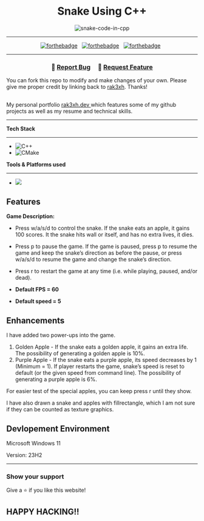 <h1 align="center">Snake Using C++</h1>
<div align="center">
<img src="https://i.ibb.co/9pfpmDY/snake-code-in-cpp.png" alt="snake-code-in-cpp" border="0">
</div>

---

<div align="center">

[![forthebadge](https://forthebadge.com/images/badges/built-with-love.svg)](https://forthebadge.com) &nbsp;
[![forthebadge](https://forthebadge.com/images/badges/made-with-c-plus-plus.svg)](https://forthebadge.com) &nbsp;
[![forthebadge](https://forthebadge.com/images/badges/open-source.svg)](https://forthebadge.com) &nbsp;

</div>

---

<h3 align="center">
    🔹
    <a href="https://github.com/rak3xh/Snake-Using-CPP/issues">Report Bug</a> &nbsp; &nbsp;
    🔹
    <a href="https://github.com/rak3xh/Snake-Using-CPP/issues">Request Feature</a>
</h3>

You can fork this repo to modify and make changes of your own. Please give me proper credit by linking back to [rak3xh](https://github.com/rak3xh/Snake-Using-CPP). Thanks!

##

My personal portfolio <a href="https://rak3xh-portfolio.vercel.app/" target="_blank">rak3xh.dev </a> which features some of my github projects as well as my resume and technical skills.<br/>

---

**Tech Stack**

---

- ![C++](https://img.shields.io/badge/c++-%2300599C.svg?style=for-the-badge&logo=c%2B%2B&logoColor=white)
- ![CMake](https://img.shields.io/badge/CMake-%23008FBA.svg?style=for-the-badge&logo=cmake&logoColor=white)

**Tools & Platforms used**

---

- <img src="https://img.shields.io/badge/visual%20studio%20code-%23007ACC.svg?&style=for-the-badge&logo=visual%20studio%20code&logoColor=white" />

## Features

**Game Description:**

- Press w/a/s/d to control the snake. If the snake eats an apple, it gains 100 scores. It the snake hits wall or itself, and has no extra lives, it dies.

- Press p to pause the game. If the game is paused, press p to resume the game and keep the snake’s direction as before the pause, or press w/a/s/d to resume the game and change the snake’s direction.

- Press r to restart the game at any time (i.e. while playing, paused, and/or dead).

- **Default FPS = 60**
- **Default speed = 5**

## Enhancements

I have added two power-ups into the game.

1. Golden Apple - If the snake eats a golden apple, it gains an extra life. The possibility of generating a golden apple is 10%.
2. Purple Apple - If the snake eats a purple apple, its speed decreases by 1 (Minimum = 1). If player restarts the game, snake’s speed is reset to default (or the given speed from command line). The possibility of generating a purple apple is 6%.

For easier test of the special apples, you can keep press r until they show.

I have also drawn a snake and apples with fillrectangle, which I am not sure if they can be counted as texture graphics.

## Devlopement Environment

Microsoft Windows 11</p>
Version: 23H2

---

### Show your support

Give a ⭐ if you like this website!

## HAPPY HACKING!!
